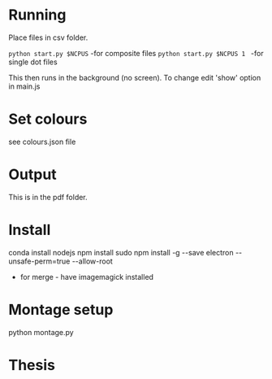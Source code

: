 # Running
Place files in csv folder.

`python start.py $NCPUS` -for composite files
`python start.py $NCPUS 1 ` -for single dot files

This then runs in the background (no screen). To change edit 'show' option in main.js

# Set colours
see colours.json file

# Output
This is in the pdf folder.

# Install
conda install nodejs
npm install
sudo npm install -g --save electron --unsafe-perm=true --allow-root
- for merge - have imagemagick installed


# Montage setup
python montage.py
# Thesis
